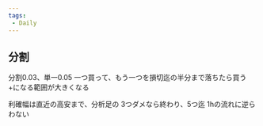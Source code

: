 ```yaml
---
tags:
 - Daily
---
```

## 分割
分割0.03、単一0.05
一つ買って、もう一つを損切迄の半分まで落ちたら買う
    +になる範囲が大きくなる

利確幅は直近の高安まで、分析足の
3つダメなら終わり、5つ迄
1hの流れに逆らわない